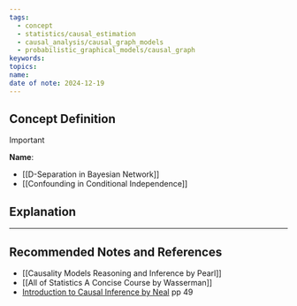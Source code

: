 ```yaml
---
tags:
  - concept
  - statistics/causal_estimation
  - causal_analysis/causal_graph_models
  - probabilistic_graphical_models/causal_graph
keywords: 
topics: 
name: 
date of note: 2024-12-19
---
```


## Concept Definition

>[!important]
>**Name**: 



- [[D-Separation in Bayesian Network]]
- [[Confounding in Conditional Independence]]


## Explanation





-----------
##  Recommended Notes and References



- [[Causality Models Reasoning and Inference by Pearl]]
- [[All of Statistics A Concise Course by Wasserman]]
- [Introduction to Causal Inference by Neal](https://www.bradyneal.com/causal-inference-course) pp 49